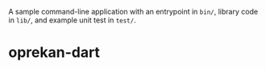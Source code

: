 A sample command-line application with an entrypoint in `bin/`, library code
in `lib/`, and example unit test in `test/`.
# oprekan-dart
